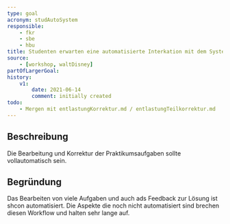```yaml
---
type: goal
acronym: studAutoSystem
responsible: 
    - fkr
    - sbe
    - hbu
title: Studenten erwarten eine automatisierte Interkation mit dem System
source: 
    - [workshop, waltDisney]
partOfLargerGoal:
history:
    v1:
        date: 2021-06-14
        comment: initially created
todo: 
    - Mergen mit entlastungKorrektur.md / entlastungTeilkorrektur.md
---
```


## Beschreibung

Die Bearbeitung und Korrektur der Praktikumsaufgaben sollte vollautomatisch sein.

## Begründung

Das Bearbeiten von viele Aufgaben und auch ads Feedback zur Lösung ist shcon automatisiert. Die Aspekte die noch nicht automatisiert sind brechen diesen Workflow und halten sehr lange auf.
